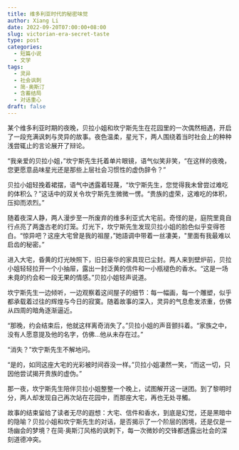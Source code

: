 ```yaml
---
title: 维多利亚时代的秘密味觉
author: Xiang Li
date: 2022-09-20T07:00:00+08:00
slug: victorian-era-secret-taste
type: post
categories:
  - 短篇小说
  - 文学
tags:
  - 灵异
  - 社会讽刺
  - 简·奥斯汀
  - 含蓄结局
  - 对话重心
draft: false
---
```


某个维多利亚时期的夜晚，贝拉小姐和坎宁斯先生在花园里的一次偶然相遇，开启了一段充满讽刺与灵异的故事。夜色温柔，星光下，两人围绕着当时社会上的种种浅尝辄止的言论展开了辩论。

“我亲爱的贝拉小姐，”坎宁斯先生托着单片眼镜，语气似笑非笑，“在这样的夜晚，您更愿意品味星光还是那些上层社会习惯性的虚伪辞令？”

贝拉小姐轻挽着裙摆，语气中透露着轻蔑，“坎宁斯先生，您觉得我未曾尝过难吃的体积么？”这话中的双关令坎宁斯先生微微一愣。“贵族的虚荣，这难吃的体积，压抑而浓烈。”

随着夜深人静，两人漫步至一所废弃的维多利亚式大宅前。奇怪的是，庭院里竟自行点亮了两盏古老的灯笼。灯光下，坎宁斯先生发现贝拉小姐的脸色似乎变得苍白。“惊异吧？这座大宅曾是我的祖屋，”她語调中带着一丝凄美，"里面有我最难以启齿的秘密。”

进入大宅，昏黄的灯光映照下，旧日豪华的家具现已尘封。两人来到壁炉前，贝拉小姐轻轻拉开一个小抽屉，露出一封泛黄的信件和一小瓶褪色的香水。“这是一场未竟的约会和一段无果的情感。”贝拉小姐轻声说道。

坎宁斯先生一边倾听，一边观察着这间屋子的细节：每一幅画，每一个雕塑，似乎都承载着过往的辉煌与今日的寂寞。随着故事的深入，灵异的气息愈发浓重，仿佛从四周的暗角逐渐逼近。

“那晚，约会结束后，他就这样离奇消失了。”贝拉小姐的声音颤抖着。“家族之中，没有人愿意提及他的名字，仿佛…他从未存在过。”

“消失？”坎宁斯先生不解地问。

“是的，如同这座大宅的光彩被时间吞没一样。”贝拉小姐凄然一笑，“而这一切，只因他尝试揭开贵族的虚伪。”

那一夜，坎宁斯先生陪伴贝拉小姐整整一个晚上，试图解开这一谜团。到了黎明时分，两人却发现自己再次站在花园中，而那座大宅，再也无处寻觸。

故事的结束留给了读者无尽的遐想：大宅、信件和香水，到底是幻觉，还是黑暗中的隐喻？贝拉小姐和坎宁斯先生的对话，是否揭示了一个阶层的困境，还是仅是一场幽会的梦境？在简·奥斯汀风格的讽刺下，每一次微妙的交锋都透露出社会的深刻道德冲突。